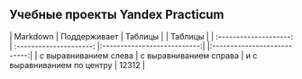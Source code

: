 ## Учебные проекты Yandex Practicum

| Markdown               | Поддерживает            | Таблицы                     | | Таблицы |
| :--------------------: | :---------------------: |:---------------------------:| |:---------------------------:|
| с выравниванием слева | с выравниванием справа | и с выравниванием по центру | 12312 |

